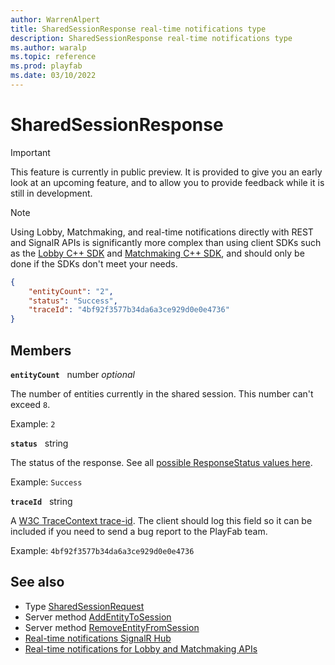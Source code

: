 ```yaml
---
author: WarrenAlpert
title: SharedSessionResponse real-time notifications type
description: SharedSessionResponse real-time notifications type
ms.author: waralp
ms.topic: reference
ms.prod: playfab
ms.date: 03/10/2022
---
```


# SharedSessionResponse

> [!IMPORTANT]
> This feature is currently in public preview. It is provided to give you an
> early look at an upcoming feature, and to allow you to provide feedback while
> it is still in development.

> [!NOTE]
> Using Lobby, Matchmaking, and real-time notifications directly with REST and
> SignalR APIs is significantly more complex than using client SDKs such as the
> [Lobby C++
> SDK](../../multiplayer/lobby/playfabmultiplayerreference-cpp/pflobby/pflobby_members.md)
> and [Matchmaking C++
> SDK](../../multiplayer/lobby/playfabmultiplayerreference-cpp/pfmatchmaking/pfmatchmaking_members.md),
> and should only be done if the SDKs don't meet your needs.

```json
{
    "entityCount": "2",
    "status": "Success",
    "traceId": "4bf92f3577b34da6a3ce929d0e0e4736"
}
```

## Members

**`entityCount`** &nbsp; number *optional*

The number of entities currently in the shared session. This number can't exceed
`8`.

Example: `2`

**`status`** &nbsp; string

The status of the response. See all [possible ResponseStatus values here](response-status.md).

Example: `Success`

**`traceId`** &nbsp; string

A [W3C TraceContext trace-id](https://www.w3.org/TR/trace-context/#trace-id).
The client should log this field so it can be included if you need to send a bug
report to the PlayFab team.

Example: `4bf92f3577b34da6a3ce929d0e0e4736`

## See also

- Type [SharedSessionRequest](shared-session-request.md)
- Server method [AddEntityToSession](../server-methods/add-entity-to-session.md)
- Server method
  [RemoveEntityFromSession](../server-methods/remove-entity-from-session.md)
- [Real-time notifications SignalR Hub](../signalr-hub.md)
- [Real-time notifications for Lobby and Matchmaking APIs](../overview.md)
